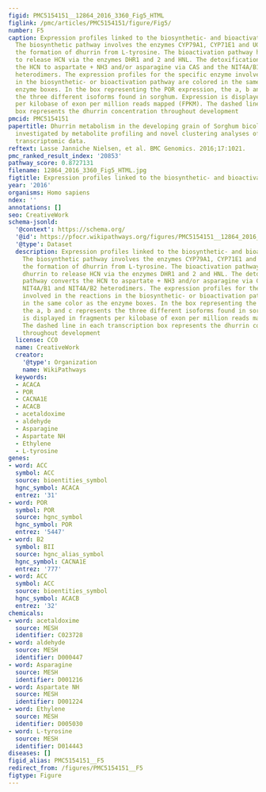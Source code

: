 ```yaml
---
figid: PMC5154151__12864_2016_3360_Fig5_HTML
figlink: /pmc/articles/PMC5154151/figure/Fig5/
number: F5
caption: Expression profiles linked to the biosynthetic- and bioactivation pathway.
  The biosynthetic pathway involves the enzymes CYP79A1, CYP71E1 and UGT85B1 with
  the formation of dhurrin from L-tyrosine. The bioactivation pathway hydrolyzes dhurrin
  to release HCN via the enzymes DHR1 and 2 and HNL. The detoxification pathway converts
  the HCN to aspartate + NH3 and/or asparagine via CAS and the NIT4A/B1 and NIT4A/B2
  heterodimers. The expression profiles for the specific enzyme involved in the reactions
  in the biosynthetic- or bioactivation pathway are colored in the same color as the
  enzyme boxes. In the box representing the POR expression, the a, b and c represents
  the three different isoforms found in sorghum. Expression is displayed in fragments
  per kilobase of exon per million reads mapped (FPKM). The dashed line in each transcription
  box represents the dhurrin concentration throughout development
pmcid: PMC5154151
papertitle: Dhurrin metabolism in the developing grain of Sorghum bicolor (L.) Moench
  investigated by metabolite profiling and novel clustering analyses of time-resolved
  transcriptomic data.
reftext: Lasse Janniche Nielsen, et al. BMC Genomics. 2016;17:1021.
pmc_ranked_result_index: '20853'
pathway_score: 0.8727131
filename: 12864_2016_3360_Fig5_HTML.jpg
figtitle: Expression profiles linked to the biosynthetic- and bioactivation pathway
year: '2016'
organisms: Homo sapiens
ndex: ''
annotations: []
seo: CreativeWork
schema-jsonld:
  '@context': https://schema.org/
  '@id': https://pfocr.wikipathways.org/figures/PMC5154151__12864_2016_3360_Fig5_HTML.html
  '@type': Dataset
  description: Expression profiles linked to the biosynthetic- and bioactivation pathway.
    The biosynthetic pathway involves the enzymes CYP79A1, CYP71E1 and UGT85B1 with
    the formation of dhurrin from L-tyrosine. The bioactivation pathway hydrolyzes
    dhurrin to release HCN via the enzymes DHR1 and 2 and HNL. The detoxification
    pathway converts the HCN to aspartate + NH3 and/or asparagine via CAS and the
    NIT4A/B1 and NIT4A/B2 heterodimers. The expression profiles for the specific enzyme
    involved in the reactions in the biosynthetic- or bioactivation pathway are colored
    in the same color as the enzyme boxes. In the box representing the POR expression,
    the a, b and c represents the three different isoforms found in sorghum. Expression
    is displayed in fragments per kilobase of exon per million reads mapped (FPKM).
    The dashed line in each transcription box represents the dhurrin concentration
    throughout development
  license: CC0
  name: CreativeWork
  creator:
    '@type': Organization
    name: WikiPathways
  keywords:
  - ACACA
  - POR
  - CACNA1E
  - ACACB
  - acetaldoxime
  - aldehyde
  - Asparagine
  - Aspartate NH
  - Ethylene
  - L-tyrosine
genes:
- word: ACC
  symbol: ACC
  source: bioentities_symbol
  hgnc_symbol: ACACA
  entrez: '31'
- word: POR
  symbol: POR
  source: hgnc_symbol
  hgnc_symbol: POR
  entrez: '5447'
- word: B2
  symbol: BII
  source: hgnc_alias_symbol
  hgnc_symbol: CACNA1E
  entrez: '777'
- word: ACC
  symbol: ACC
  source: bioentities_symbol
  hgnc_symbol: ACACB
  entrez: '32'
chemicals:
- word: acetaldoxime
  source: MESH
  identifier: C023728
- word: aldehyde
  source: MESH
  identifier: D000447
- word: Asparagine
  source: MESH
  identifier: D001216
- word: Aspartate NH
  source: MESH
  identifier: D001224
- word: Ethylene
  source: MESH
  identifier: D005030
- word: L-tyrosine
  source: MESH
  identifier: D014443
diseases: []
figid_alias: PMC5154151__F5
redirect_from: /figures/PMC5154151__F5
figtype: Figure
---
```

